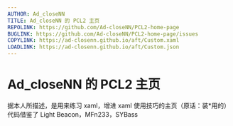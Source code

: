 ```yaml
---
AUTHOR: Ad_closeNN
TITLE: Ad_closeNN 的 PCL2 主页
REPOLINK: https://github.com/Ad-closeNN/PCL2-home-page
BUGLINK: https://github.com/Ad-closeNN/PCL2-home-page/issues
COPYLINK: https://ad-closenn.github.io/aft/Custom.xaml
LOADLINK: https://ad-closenn.github.io/aft/Custom.json
---
```


# Ad_closeNN 的 PCL2 主页
据本人所描述，是用来练习 xaml，增进 xaml 使用技巧的主页（原话：装\*用的）
代码借鉴了 Light Beacon，MFn233，SYBass

